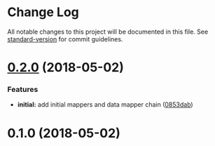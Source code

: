 # Change Log

All notable changes to this project will be documented in this file. See [standard-version](https://github.com/conventional-changelog/standard-version) for commit guidelines.

<a name="0.2.0"></a>
# [0.2.0](https://github.com/ExploratoryEngineering/data-mapper-chain/compare/v0.1.0...v0.2.0) (2018-05-02)


### Features

* **initial:** add initial mappers and data mapper chain ([0853dab](https://github.com/ExploratoryEngineering/data-mapper-chain/commit/0853dab))



<a name="0.1.0"></a>
# 0.1.0 (2018-05-02)
